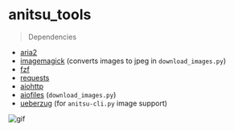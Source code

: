 # anitsu_tools

> Dependencies
- [aria2](https://aria2.github.io/)
- [imagemagick](https://github.com/ImageMagick/ImageMagick) (converts images to jpeg in `download_images.py`)
- [fzf](https://github.com/junegunn/fzf)
- [requests](https://requests.readthedocs.io/en/latest/)
- [aiohttp](https://github.com/aio-libs/aiohttp)
- [aiofiles](https://github.com/Tinche/aiofiles) (`download_images.py`)
- [ueberzug](https://github.com/b1337xyz/ueberzug) (for `anitsu-cli.py` image support)

![gif](anitsu-cli.demo.gif)
